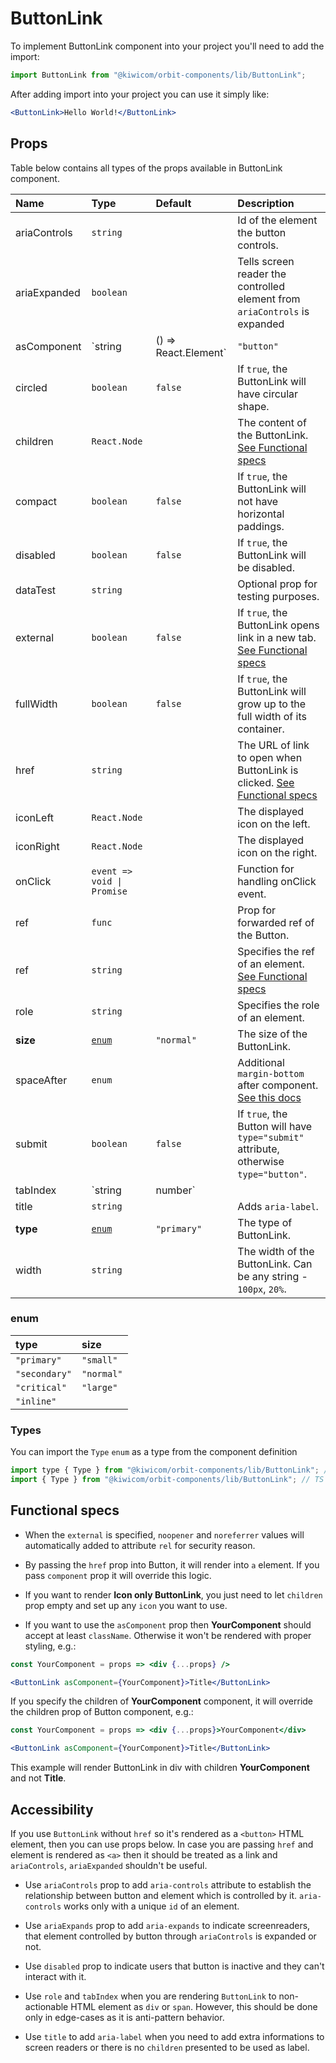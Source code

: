# ButtonLink

To implement ButtonLink component into your project you'll need to add the import:

```jsx
import ButtonLink from "@kiwicom/orbit-components/lib/ButtonLink";
```

After adding import into your project you can use it simply like:

```jsx
<ButtonLink>Hello World!</ButtonLink>
```

## Props

Table below contains all types of the props available in ButtonLink component.

| Name         | Type                       | Default              | Description                                                                                                                                                    |
| :----------- | :------------------------- | :------------------- | :------------------------------------------------------------------------------------------------------------------------------------------------------------- |
| ariaControls | `string`                   |                      | Id of the element the button controls.                                                                                                                         |
| ariaExpanded | `boolean`                  |                      | Tells screen reader the controlled element from `ariaControls` is expanded                                                                                     |
| asComponent  | `string                    | () => React.Element` | `"button"`                                                                                                                                                     | The component used for the root node. |
| circled      | `boolean`                  | `false`              | If `true`, the ButtonLink will have circular shape.                                                                                                            |
| children     | `React.Node`               |                      | The content of the ButtonLink. [See Functional specs](#functional-specs)                                                                                       |
| compact      | `boolean`                  | `false`              | If `true`, the ButtonLink will not have horizontal paddings.                                                                                                   |
| disabled     | `boolean`                  | `false`              | If `true`, the ButtonLink will be disabled.                                                                                                                    |
| dataTest     | `string`                   |                      | Optional prop for testing purposes.                                                                                                                            |
| external     | `boolean`                  | `false`              | If `true`, the ButtonLink opens link in a new tab. [See Functional specs](#functional-specs)                                                                   |
| fullWidth    | `boolean`                  | `false`              | If `true`, the ButtonLink will grow up to the full width of its container.                                                                                     |
| href         | `string`                   |                      | The URL of link to open when ButtonLink is clicked. [See Functional specs](#functional-specs)                                                                  |
| iconLeft     | `React.Node`               |                      | The displayed icon on the left.                                                                                                                                |
| iconRight    | `React.Node`               |                      | The displayed icon on the right.                                                                                                                               |
| onClick      | `event => void \| Promise` |                      | Function for handling onClick event.                                                                                                                           |
| ref          | `func`                     |                      | Prop for forwarded ref of the Button.                                                                                                                          |
| ref          | `string`                   |                      | Specifies the ref of an element. [See Functional specs](#functional-specs)                                                                                     |
| role         | `string`                   |                      | Specifies the role of an element.                                                                                                                              |
| **size**     | [`enum`](#enum)            | `"normal"`           | The size of the ButtonLink.                                                                                                                                    |
| spaceAfter   | `enum`                     |                      | Additional `margin-bottom` after component. [See this docs](https://github.com/kiwicom/orbit/tree/master/packages/orbit-components/src/common/getSpacingToken) |
| submit       | `boolean`                  | `false`              | If `true`, the Button will have `type="submit"` attribute, otherwise `type="button"`.                                                                          |
| tabIndex     | `string                    | number`              |                                                                                                                                                                | Specifies the tab order of an element. |
| title        | `string`                   |                      | Adds `aria-label`.                                                                                                                                             |
| **type**     | [`enum`](#enum)            | `"primary"`          | The type of ButtonLink.                                                                                                                                        |
| width        | `string`                   |                      | The width of the ButtonLink. Can be any string - `100px`, `20%`.                                                                                               |

### enum

| type          | size       |
| :------------ | :--------- |
| `"primary"`   | `"small"`  |
| `"secondary"` | `"normal"` |
| `"critical"`  | `"large"`  |
| `"inline"`    |            |

### Types

You can import the `Type` `enum` as a type from the component definition

```js
import type { Type } from "@kiwicom/orbit-components/lib/ButtonLink"; // Flow
import { Type } from "@kiwicom/orbit-components/lib/ButtonLink"; // TS
```

## Functional specs

- When the `external` is specified, `noopener` and `noreferrer` values will automatically added to attribute `rel` for security reason.

- By passing the `href` prop into Button, it will render into `a` element. If you pass `component` prop it will override this logic.

- If you want to render **Icon only ButtonLink**, you just need to let `children` prop empty and set up any `icon` you want to use.

* If you want to use the `asComponent` prop then **YourComponent** should accept at least `className`. Otherwise it won't be rendered with proper styling, e.g.:

```jsx
const YourComponent = props => <div {...props} />

<ButtonLink asComponent={YourComponent}>Title</ButtonLink>
```

If you specify the children of **YourComponent** component, it will override the children prop of Button component, e.g.:

```jsx
const YourComponent = props => <div {...props}>YourComponent</div>

<ButtonLink asComponent={YourComponent}>Title</ButtonLink>
```

This example will render ButtonLink in div with children **YourComponent** and not **Title**.

## Accessibility

If you use `ButtonLink` without `href` so it's rendered as a `<button>` HTML element, then you can use props below. In case you are passing `href` and element is rendered as `<a>` then it should be treated as a link and `ariaControls`, `ariaExpanded` shouldn't be useful.

- Use `ariaControls` prop to add `aria-controls` attribute to establish the relationship between button and element which is controlled by it. `aria-controls` works only with a unique `id` of an element.

- Use `ariaExpands` prop to add `aria-expands` to indicate screenreaders, that element controlled by button through `ariaControls` is expanded or not.

- Use `disabled` prop to indicate users that button is inactive and they can't interact with it.

- Use `role` and `tabIndex` when you are rendering `ButtonLink` to non-actionable HTML element as `div` or `span`. However, this should be done only in edge-cases as it is anti-pattern behavior.

* Use `title` to add `aria-label` when you need to add extra informations to screen readers or there is no `children` presented to be used as label.
